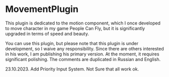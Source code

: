 # MovementPlugin

This plugin is dedicated to the motion component, which I once developed to move character in my game People Can Fly, but it is significantly upgraded in terms of speed and beauty. 

You can use this plugin, but please note that this plugin is under development, so I waive any responsibility. 
Since there are others interested in his work, I am publishing his primary version. At the moment, it requires significant polishing.
The comments are duplicated in Russian and English.

23.10.2023. Add Priority Input System. Not Sure that all work ok.
